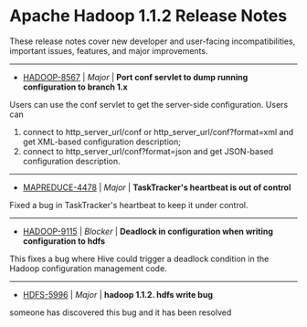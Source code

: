 
<!---
# Licensed to the Apache Software Foundation (ASF) under one
# or more contributor license agreements.  See the NOTICE file
# distributed with this work for additional information
# regarding copyright ownership.  The ASF licenses this file
# to you under the Apache License, Version 2.0 (the
# "License"); you may not use this file except in compliance
# with the License.  You may obtain a copy of the License at
#
#     http://www.apache.org/licenses/LICENSE-2.0
#
# Unless required by applicable law or agreed to in writing, software
# distributed under the License is distributed on an "AS IS" BASIS,
# WITHOUT WARRANTIES OR CONDITIONS OF ANY KIND, either express or implied.
# See the License for the specific language governing permissions and
# limitations under the License.
-->
# Apache Hadoop  1.1.2 Release Notes

These release notes cover new developer and user-facing incompatibilities, important issues, features, and major improvements.


---

* [HADOOP-8567](https://issues.apache.org/jira/browse/HADOOP-8567) | *Major* | **Port conf servlet to dump running configuration  to branch 1.x**

Users can use the conf servlet to get the server-side configuration. Users can

1) connect to http\_server\_url/conf or http\_server\_url/conf?format=xml and get XML-based configuration description;
2) connect to http\_server\_url/conf?format=json and get JSON-based configuration description.


---

* [MAPREDUCE-4478](https://issues.apache.org/jira/browse/MAPREDUCE-4478) | *Major* | **TaskTracker's heartbeat is out of control**

Fixed a bug in TaskTracker's heartbeat to keep it under control.


---

* [HADOOP-9115](https://issues.apache.org/jira/browse/HADOOP-9115) | *Blocker* | **Deadlock in configuration when writing configuration to hdfs**

This fixes a bug where Hive could trigger a deadlock condition in the Hadoop configuration management code.


---

* [HDFS-5996](https://issues.apache.org/jira/browse/HDFS-5996) | *Major* | **hadoop 1.1.2.  hdfs  write bug**

someone  has  discovered   this  bug  and  it  has  been  resolved



